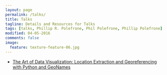 ```yaml
---
layout: page
permalink: /talks/
title: Talks
tagline: Details and Resources for Talks
tags: [talks, Phillip R. Polefrone, Phil Polefrone, Phillip Polefrone]
modified: 04-05-2016
comments: false
image:
  feature: texture-feature-06.jpg
---
```


- [The Art of Data Visualization: Location Extraction and Georeferencing with
    Python and
    GeoNames](https://prpole.github.io/talks/location-extraction-georeferencing.html)

